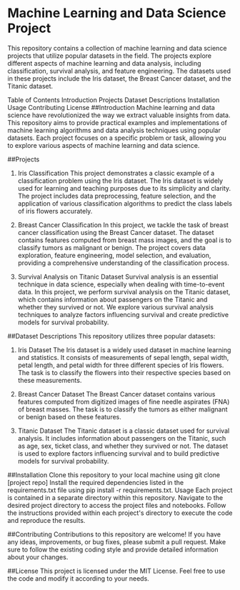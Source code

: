 # Machine Learning and Data Science Project
This repository contains a collection of machine learning and data science projects that utilize popular datasets in the field. The projects explore different aspects of machine learning and data analysis, including classification, survival analysis, and feature engineering. The datasets used in these projects include the Iris dataset, the Breast Cancer dataset, and the Titanic dataset.

Table of Contents
Introduction
Projects
Dataset Descriptions
Installation
Usage
Contributing
License
##Introduction
Machine learning and data science have revolutionized the way we extract valuable insights from data. This repository aims to provide practical examples and implementations of machine learning algorithms and data analysis techniques using popular datasets. Each project focuses on a specific problem or task, allowing you to explore various aspects of machine learning and data science.

##Projects
1. Iris Classification
This project demonstrates a classic example of a classification problem using the Iris dataset. The Iris dataset is widely used for learning and teaching purposes due to its simplicity and clarity. The project includes data preprocessing, feature selection, and the application of various classification algorithms to predict the class labels of iris flowers accurately.

2. Breast Cancer Classification
In this project, we tackle the task of breast cancer classification using the Breast Cancer dataset. The dataset contains features computed from breast mass images, and the goal is to classify tumors as malignant or benign. The project covers data exploration, feature engineering, model selection, and evaluation, providing a comprehensive understanding of the classification process.

3. Survival Analysis on Titanic Dataset
Survival analysis is an essential technique in data science, especially when dealing with time-to-event data. In this project, we perform survival analysis on the Titanic dataset, which contains information about passengers on the Titanic and whether they survived or not. We explore various survival analysis techniques to analyze factors influencing survival and create predictive models for survival probability.

##Dataset Descriptions
This repository utilizes three popular datasets:

1. Iris Dataset
The Iris dataset is a widely used dataset in machine learning and statistics. It consists of measurements of sepal length, sepal width, petal length, and petal width for three different species of Iris flowers. The task is to classify the flowers into their respective species based on these measurements.

2. Breast Cancer Dataset
The Breast Cancer dataset contains various features computed from digitized images of fine needle aspirates (FNA) of breast masses. The task is to classify the tumors as either malignant or benign based on these features.

3. Titanic Dataset
The Titanic dataset is a classic dataset used for survival analysis. It includes information about passengers on the Titanic, such as age, sex, ticket class, and whether they survived or not. The dataset is used to explore factors influencing survival and to build predictive models for survival probability.

##Installation
Clone this repository to your local machine using git clone [project repo]
Install the required dependencies listed in the requirements.txt file using pip install -r requirements.txt.
Usage
Each project is contained in a separate directory within this repository. Navigate to the desired project directory to access the project files and notebooks. Follow the instructions provided within each project's directory to execute the code and reproduce the results.

##Contributing
Contributions to this repository are welcome! If you have any ideas, improvements, or bug fixes, please submit a pull request. Make sure to follow the existing coding style and provide detailed information about your changes.

##License
This project is licensed under the MIT License. Feel free to use the code and modify it according to your needs.

